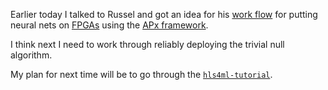 Earlier today I talked to Russel and got an idea for his [work flow](/FPGA_deployment/Russell_workflow.md) for putting neural nets on [FPGAs](knowledge_base/FPGAs.md) using the [APx framework](/knowledge_base/APx.md).

I think next I need to work through reliably deploying the trivial null algorithm.

My plan for next time will be to go through the [`hls4ml-tutorial`](https://github.com/fastmachinelearning/hls4ml-tutorial).
